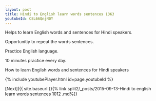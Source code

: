 ```yaml
---
layout: post
title: Hindi to English learn words sentences 1363 
youtubeId: C8L66QnjN0Y
---
```

 
 
Helps to learn English words and sentences for Hindi speakers.

Opportunitiy to repeat the words sentences. 

Practice English language. 
 
10 minutes practice every day. 
 
How to learn English words and sentences for Hindi speakers 
 
{% include youtubePlayer.html id=page.youtubeId %}
 
 
[Next]({{ site.baseurl }}{% link  split2/_posts/2015-09-13-Hindi to english learn words sentences 1012 .md%})
 
